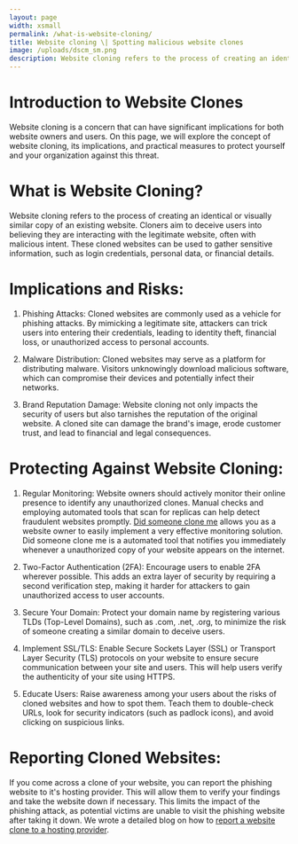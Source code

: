 ```yaml
---
layout: page
width: xsmall
permalink: /what-is-website-cloning/
title: Website cloning \| Spotting malicious website clones
image: /uploads/dscm_sm.png
description: Website cloning refers to the process of creating an identical or visually similar copy of an existing website. Cloners aim to deceive users into believing they are interacting with the legitimate website, often with malicious intent. These cloned websites can be used to gather sensitive information, such as login credentials, personal data, or financial details.
---
```


# Introduction to Website Clones
Website cloning is a concern that can have significant implications for both website owners and users. On this page, we will explore the concept of website cloning, its implications, and practical measures to protect yourself and your organization against this threat.

# What is Website Cloning?
Website cloning refers to the process of creating an identical or visually similar copy of an existing website. Cloners aim to deceive users into believing they are interacting with the legitimate website, often with malicious intent. These cloned websites can be used to gather sensitive information, such as login credentials, personal data, or financial details.

# Implications and Risks:
1) Phishing Attacks: Cloned websites are commonly used as a vehicle for phishing attacks. By mimicking a legitimate site, attackers can trick users into entering their credentials, leading to identity theft, financial loss, or unauthorized access to personal accounts.

2) Malware Distribution: Cloned websites may serve as a platform for distributing malware. Visitors unknowingly download malicious software, which can compromise their devices and potentially infect their networks.

3) Brand Reputation Damage: Website cloning not only impacts the security of users but also tarnishes the reputation of the original website. A cloned site can damage the brand's image, erode customer trust, and lead to financial and legal consequences.

# Protecting Against Website Cloning:
1) Regular Monitoring: Website owners should actively monitor their online presence to identify any unauthorized clones. Manual checks and employing automated tools that scan for replicas can help detect fraudulent websites promptly. <a href="/">Did someone clone me</a> allows you as a website owner to easily implement a very effective monitoring solution. Did someone clone me is a automated tool that notifies you immediately whenever a unauthorized copy of your website appears on the internet.

2) Two-Factor Authentication (2FA): Encourage users to enable 2FA wherever possible. This adds an extra layer of security by requiring a second verification step, making it harder for attackers to gain unauthorized access to user accounts.

3) Secure Your Domain: Protect your domain name by registering various TLDs (Top-Level Domains), such as .com, .net, .org, to minimize the risk of someone creating a similar domain to deceive users.

4) Implement SSL/TLS: Enable Secure Sockets Layer (SSL) or Transport Layer Security (TLS) protocols on your website to ensure secure communication between your site and users. This will help users verify the authenticity of your site using HTTPS.

5) Educate Users: Raise awareness among your users about the risks of cloned websites and how to spot them. Teach them to double-check URLs, look for security indicators (such as padlock icons), and avoid clicking on suspicious links.

# Reporting Cloned Websites:
If you come across a clone of your website, you can report the phishing website to it's hosting provider. This will allow them to verify your findings and take the website down if necessary. This limits the impact of the phishing attack, as potential victims are unable to visit the phishing website after taking it down. We wrote a detailed blog on how to <a href="/report-a-website-clone/">report a website clone to a hosting provider</a>.
